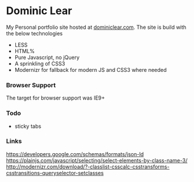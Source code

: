 # Dominic Lear

My Personal portfolio site hosted at [dominiclear.com](http://dominiclear.com).
The site is build with the below technologies

- LESS
- HTML%
- Pure Javascript, no jQuery
- A sprinkling of CSS3
- Modernizr for fallback for modern JS and CSS3 where needed

### Browser Support

The target for browser support was IE9+

### Todo
- sticky tabs

### Links
https://developers.google.com/schemas/formats/json-ld
https://plainjs.com/javascript/selecting/select-elements-by-class-name-3/
http://modernizr.com/download/?-classlist-csscalc-csstransforms-csstransitions-queryselector-setclasses

